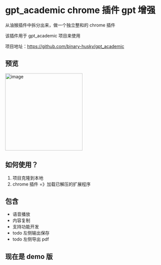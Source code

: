 # gpt_academic chrome 插件 gpt 增强

从油猴插件中拆分出来，做一个独立整和的 chrome 插件

该插件用于 gpt_academic 项目来使用

项目地址：https://github.com/binary-husky/gpt_academic

## 预览

<img width="247" alt="image" src="https://github.com/LiZheGuang/gpt_academic_chrome_extension/assets/16920092/a5c5ecc6-f505-4f12-af7b-61c6e0b2948e">

## 如何使用？

1. 项目克隆到本地
2. chrome 插件 =》加载已解压的扩展程序

## 包含

- 语音播放
- 内容复制
- 支持功能开发
- todo 左侧输出保存
- todo 左侧导出 pdf

## 现在是 demo 版
